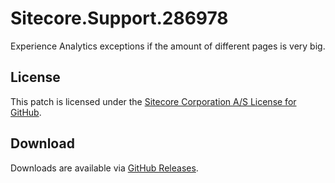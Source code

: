 # Sitecore.Support.286978
Experience Analytics exceptions if the amount of different pages is very big.

## License  
This patch is licensed under the [Sitecore Corporation A/S License for GitHub](https://github.com/sitecoresupport/Sitecore.Support.286978/blob/master/LICENSE).  

## Download  
Downloads are available via [GitHub Releases](https://github.com/sitecoresupport/Sitecore.Support.286978/releases).  
